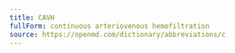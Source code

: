 ```yaml
---
title: CAVH
fullForm: continuous arteriovenous hemofiltration
source: https://openmd.com/dictionary/abbreviations/c
---
```

